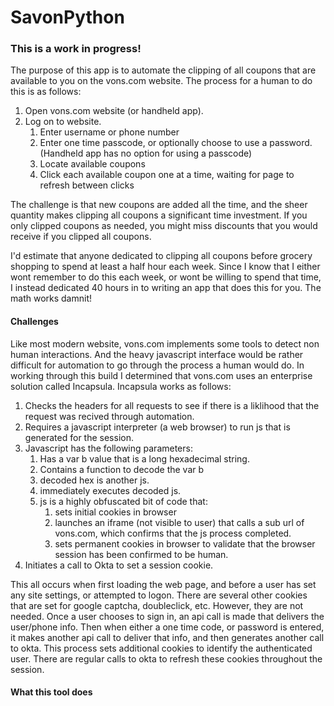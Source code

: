 # SavonPython


### This is a work in progress!


The purpose of this app is to automate the clipping of all coupons that are available to you on the vons.com website.  The process for a human to do this is as follows:

1) Open vons.com website (or handheld app).
2) Log on to website.
   1) Enter username or phone number
   2) Enter one time passcode, or optionally choose to use a password.
      (Handheld app has no option for using a passcode)
   3) Locate available coupons
   4) Click each available coupon one at a time, waiting for page to refresh between clicks

The challenge is that new coupons are added all the time, and the sheer quantity makes clipping all coupons a significant time investment.  If you only clipped coupons as needed, you might miss discounts that you would receive if you clipped all coupons.

I'd estimate that anyone dedicated to clipping all coupons before grocery shopping to spend at least a half hour each week.  Since I know that I either wont remember to do this each week, or wont be willing to spend that time, I instead dedicated 40 hours in to writing an app that does this for you.  The math works damnit!

#### Challenges

Like most modern website, vons.com implements some tools to detect non human interactions.  And the heavy javascript interface would be rather difficult for automation to go through the process a human would do.  In working through this build I determined that vons.com uses an enterprise solution called Incapsula.  Incapsula works as follows:

1) Checks the headers for all requests to see if there is a liklihood that the request was recived through automation.
2) Requires a javascript interpreter (a web browser) to run js that is generated for the session.
3) Javascript has the following parameters:
   1) Has a var b value that is a long hexadecimal string.
   2) Contains a function to decode the var b
   3) decoded hex is another js.
   4) immediately executes decoded js.
   5) js is a highly obfuscated bit of code that:
      1) sets initial cookies in browser
      2) launches an iframe (not visible to user) that calls a sub url of vons.com, which confirms that the js process completed.
      3) sets permanent cookies in browser to validate that the browser session has been confirmed to be human.
4) Initiates a call to Okta to set a session cookie.

This all occurs when first loading the web page, and before a user has set any site settings, or attempted to logon.  There are several other cookies that are set for google captcha, doubleclick, etc.  However, they are not needed.  Once a user chooses to sign in, an api call is made that delivers the user/phone info.  Then when either a one time code, or password is entered, it makes another api call to deliver that info, and then generates another call to okta.  This process sets additional cookies to identify the authenticated user.  There are regular calls to okta to refresh these cookies throughout the session.

#### What this tool does

